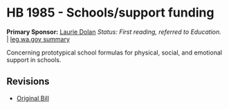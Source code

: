 # HB 1985 - Schools/support funding
**Primary Sponsor:** [Laurie Dolan](/person/leg/laurie.dolan.md)
*Status: First reading, referred to Education.* | [leg.wa.gov summary](https://app.leg.wa.gov/billsummary?BillNumber=1985&Year=2021)

Concerning prototypical school formulas for physical, social, and emotional support in schools.

## Revisions
* [Original Bill](1/)
